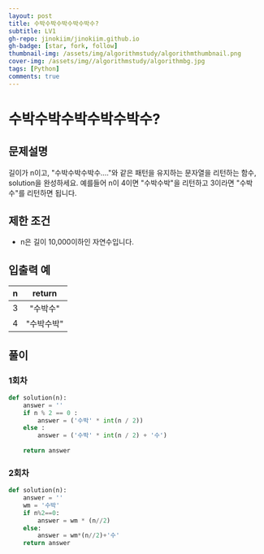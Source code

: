 ```yaml
---
layout: post
title: 수박수박수박수박수박수?
subtitle: LV1
gh-repo: jinokiim/jinokiim.github.io
gh-badge: [star, fork, follow]
thumbnail-img: /assets/img/algorithmstudy/algorithmthumbnail.png
cover-img: /assets/img//algorithmstudy/algorithmbg.jpg
tags: [Python]
comments: true
---
```


# 수박수박수박수박수박수?

## 문제설명

길이가 n이고, "수박수박수박수...."와 같은 패턴을 유지하는 문자열을 리턴하는 함수, solution을 완성하세요.
예를들어 n이 4이면 "수박수박"을 리턴하고 3이라면 "수박수"를 리턴하면 됩니다.


## 제한 조건

* n은 길이 10,000이하인 자연수입니다.


## 입출력 예

|n|return|
|:---:|:---:|
|3|"수박수"|
|4|"수박수박"|

## **풀이**

### 1회차
```python
def solution(n):
    answer = ''
    if n % 2 == 0 :
        answer = ('수박' * int(n / 2))
    else :
        answer = ('수박' * int(n / 2) + '수') 
    
    return answer
```
### 2회차
```python
def solution(n):
    answer = ''
    wm = '수박'
    if n%2==0:
        answer = wm * (n//2)
    else:
        answer = wm*(n//2)+'수'
    return answer
```


